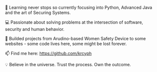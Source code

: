 🌱 Learning never stops so currently focusing into Python, Advanced Java and the art of Securing Systems.

💻 Passionate about solving problems at the intersection of software, security and human behavior.

🔐 Builded projects from Arudino-based Women Safety Device to some websites - some code lives here, some might be lost forever.

📫 Find me here: https://github.com/krcyph

💡 Believe in the universe. Trust the process. Own the outcome.
